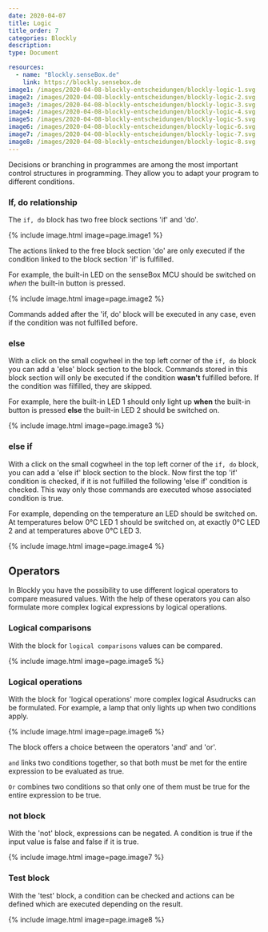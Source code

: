 ```yaml
---
date: 2020-04-07
title: Logic
title_order: 7
categories: Blockly
description: 
type: Document

resources:
  - name: "Blockly.senseBox.de"
    link: https://blockly.sensebox.de
image1: /images/2020-04-08-blockly-entscheidungen/blockly-logic-1.svg
image2: /images/2020-04-08-blockly-entscheidungen/blockly-logic-2.svg
image3: /images/2020-04-08-blockly-entscheidungen/blockly-logic-3.svg
image4: /images/2020-04-08-blockly-entscheidungen/blockly-logic-4.svg
image5: /images/2020-04-08-blockly-entscheidungen/blockly-logic-5.svg
image6: /images/2020-04-08-blockly-entscheidungen/blockly-logic-6.svg
image7: /images/2020-04-08-blockly-entscheidungen/blockly-logic-7.svg
image8: /images/2020-04-08-blockly-entscheidungen/blockly-logic-8.svg
---
```


Decisions or branching in programmes are among the most important control structures in programming. They allow you to adapt your program to different conditions.

### If, do relationship
The `if, do` block has two free block sections 'if' and 'do'.

{% include image.html image=page.image1 %}

The actions linked to the free block section 'do' are only executed if the condition linked to the block section 'if' is fulfilled. 

For example, the built-in LED on the senseBox MCU should be switched on *when* the built-in button is pressed.

{% include image.html image=page.image2 %}

Commands added after the 'if, do' block will be executed in any case, even if the condition was not fulfilled before.

### else
With a click on the small cogwheel in the top left corner of the `if, do` block you can add a 'else' block section to the block. Commands stored in this block section will only be executed if the condition **wasn't** fulfilled before. If the condition was filfilled, they are skipped.

For example, here the built-in LED 1 should only light up **when** the built-in button is pressed **else** the built-in LED 2 should be switched on.

{% include image.html image=page.image3 %}

### else if
With a click on the small cogwheel in the top left corner of the `if, do` block, you can add a 'else if' block section to the block. Now first the top 'if' condition is checked, if it is not fulfilled the following 'else if' condition is checked. This way only those commands are executed whose associated condition is true. 

For example, depending on the temperature an LED should be switched on. At temperatures below 0°C LED 1 should be switched on, at exactly 0°C LED 2 and at temperatures above 0°C LED 3.

{% include image.html image=page.image4 %}

## Operators
In Blockly you have the possibility to use different logical operators to compare measured values. With the help of these operators you can also formulate more complex logical expressions by logical operations.

### Logical comparisons
With the block for `logical comparisons` values can be compared. 

{% include image.html image=page.image5 %}


### Logical operations
With the block for 'logical operations' more complex logical Asudrucks can be formulated. For example, a lamp that only lights up when two conditions apply.

{% include image.html image=page.image6 %}

The block offers a choice between the operators 'and' and 'or'.

`and` links two conditions together, so that both must be met for the entire expression to be evaluated as true. 

`Or` combines two conditions so that only one of them must be true for the entire expression to be true.

### not block
With the 'not' block, expressions can be negated. A condition is true if the input value is false and false if it is true.

{% include image.html image=page.image7 %}

### Test block
With the 'test' block, a condition can be checked and actions can be defined which are executed depending on the result.

{% include image.html image=page.image8 %}
